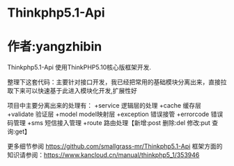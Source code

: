 
Thinkphp5.1-Api 
===================
作者:yangzhibin
===================

Thinkphp5.1-Api 使用ThinkPHP5.10核心版框架开发.

整理下这套代码：主要针对接口开发，我已经把常用的基础模块分离出来，直接拉取下来可以快速基于此进入模块化开发,扩展性好

项目中主要分离出来的处理有：
  +service             逻辑层的处理
  +cache               缓存层
  +validate            验证层
  +model               model映射层
  +exception           错误接管
  +errorcode           错误码管理
  +sms                 短信接入管理
  +route               路由处理【新增:post 删除:del 修改:put 查询:get】

更多细节参阅 https://github.com/smallgrass-mr/Thinkphp5.1-Api
框架方面的知识请参阅：https://www.kancloud.cn/manual/thinkphp5_1/353946
